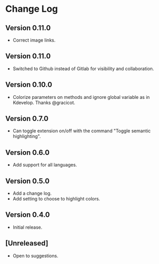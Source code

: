 # Change Log

## Version 0.11.0

* Correct image links.

## Version 0.11.0

* Switched to Github instead of Gitlab for visibility and collaboration.

## Version 0.10.0

* Colorize parameters on methods and ignore global variable as in Kdevelop.
  Thanks @gracicot.


## Version 0.7.0

* Can toggle extension on/off with the command "Toggle semantic highlighting".

## Version 0.6.0

* Add support for all languages.

## Version 0.5.0

* Add a change log.
* Add setting to choose to highlight colors.

## Version 0.4.0

* Initial release.

## [Unreleased]

- Open to suggestions.